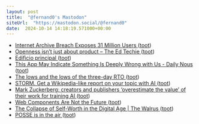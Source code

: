 ```yaml
---
layout: post
title:  "@fernand0's Mastodon"
siteUrl:  "https://mastodon.social/@fernand0"
date:  2024-10-14 14:18:19.571000+00:00
---
```

*  [Internet Archive Breach Exposes 31 Million Users ](https://www.wired.com/story/internet-archive-hacked) ([toot](https://mastodon.social/@fernand0/113306206179511568))
*  [Openness isn’t just about product – The Ed Techie ](https://blog.edtechie.net/oer/openness-isnt-just-about-product) ([toot](https://mastodon.social/@fernand0/113305450946213048))
*  [Edificio principal ](https://www.flickr.com/photos/fernand0/54051859301) ([toot](https://mastodon.social/@fernand0/113305311151715497))
*  [This App May Indicate Something Is Deeply Wrong with Us - Daily Nous ](https://dailynous.com/2024/09/20/this-app-may-indicate-whether-something-is-deeply-wrong-with-us) ([toot](https://mastodon.social/@fernand0/113305267425307533))
*  [The lows and the lows of the three-day RTO   ](https://mailchi.mp/irpp/functionary-three-day-return-to-office) ([toot](https://mastodon.social/@fernand0/113305055581449944))
*  [STORM. Get a Wikipedia-like report on your topic with AI   ](https://storm.genie.stanford.edu/) ([toot](https://mastodon.social/@fernand0/113304873010630156))
*  [Mark Zuckerberg: creators and publishers ‘overestimate the value’ of their work for training AI ](https://www.theverge.com/2024/9/25/24254042/mark-zuckerberg-creators-value-ai-met) ([toot](https://mastodon.social/@fernand0/113304523095340847))
*  [Web Components Are Not the Future ](https://dev.to/ryansolid/web-components-are-not-the-future-48b) ([toot](https://mastodon.social/@fernand0/113303953800708352))
*  [The Collapse of Self-Worth in the Digital Age \| The Walrus ](https://thewalrus.ca/collapse-of-self-worth-in-the-digital-age) ([toot](https://mastodon.social/@fernand0/113303077596543905))
*  [POSSE is in the air ](https://ludovic.chabant.com/blog/2024/09/28/posse-is-in-the-air) ([toot](https://mastodon.social/@fernand0/113301274502137085))
